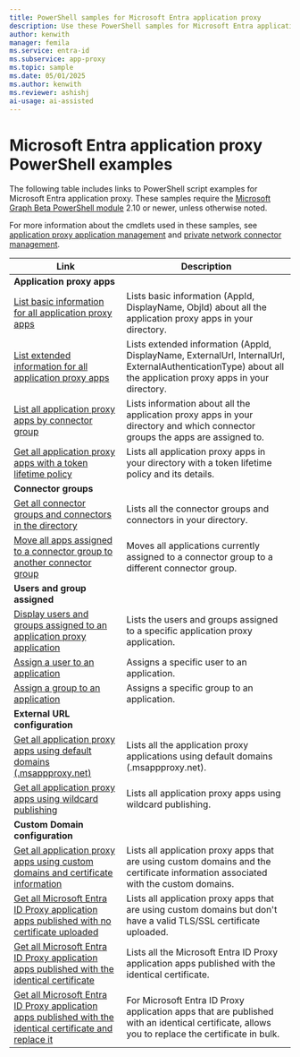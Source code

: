 ```yaml
---
title: PowerShell samples for Microsoft Entra application proxy
description: Use these PowerShell samples for Microsoft Entra application proxy to get information about application proxy apps and connectors in your directory, assign users and groups to apps, and get certificate information.
author: kenwith
manager: femila
ms.service: entra-id
ms.subservice: app-proxy
ms.topic: sample
ms.date: 05/01/2025
ms.author: kenwith
ms.reviewer: ashishj
ai-usage: ai-assisted
---
```


# Microsoft Entra application proxy PowerShell examples

The following table includes links to PowerShell script examples for Microsoft Entra application proxy. These samples require the [Microsoft Graph Beta PowerShell module](/powershell/microsoftgraph/installation) 2.10 or newer, unless otherwise noted.


For more information about the cmdlets used in these samples, see [application proxy application management](/powershell/module/azuread/#application_proxy_application_management) and [private network connector management](/powershell/module/azuread/#application_proxy_connector_management).

| Link | Description |
|---|---|
|**Application proxy apps**||
| [List basic information for all application proxy apps](scripts/powershell-get-all-app-proxy-apps-basic.md) | Lists basic information (AppId, DisplayName, ObjId) about all the application proxy apps in your directory. |
| [List extended information for all application proxy apps](scripts/powershell-get-all-app-proxy-apps-extended.md) | Lists extended information  (AppId, DisplayName, ExternalUrl, InternalUrl, ExternalAuthenticationType) about all the application proxy apps in your directory.  |
| [List all application proxy apps by connector group](scripts/powershell-get-all-app-proxy-apps-by-connector-group.md) | Lists information about all the application proxy apps in your directory and which connector groups the apps are assigned to. |
| [Get all application proxy apps with a token lifetime policy](scripts/powershell-get-all-app-proxy-apps-with-policy.md) | Lists all application proxy apps in your directory with a token lifetime policy and its details.|
|**Connector groups**||
| [Get all connector groups and connectors in the directory](scripts/powershell-get-all-connectors.md) | Lists all the connector groups and connectors in your directory. |
| [Move all apps assigned to a connector group to another connector group](scripts/powershell-move-all-apps-to-connector-group.md) | Moves all applications currently assigned to a connector group to a different connector group. |
|**Users and group assigned**||
| [Display users and groups assigned to an application proxy application](scripts/powershell-display-users-group-of-app.md) | Lists the users and groups assigned to a specific application proxy application. |
| [Assign a user to an application](scripts/powershell-assign-user-to-app.md) | Assigns a specific user to an application. |
| [Assign a group to an application](scripts/powershell-assign-group-to-app.md) | Assigns a specific group to an application. |
|**External URL configuration**||
| [Get all application proxy apps using default domains (.msappproxy.net)](scripts/powershell-get-all-default-domain-apps.md)  | Lists all the application proxy applications using default domains (.msappproxy.net). |
| [Get all application proxy apps using wildcard publishing](scripts/powershell-get-all-wildcard-apps.md) | Lists all application proxy apps using wildcard publishing. |
|**Custom Domain configuration**||
| [Get all application proxy apps using custom domains and certificate information](scripts/powershell-get-all-custom-domains-and-certs.md) | Lists all application proxy apps that are using custom domains and the certificate information associated with the custom domains. |
| [Get all Microsoft Entra ID Proxy application apps published with no certificate uploaded](scripts/powershell-get-all-custom-domain-no-cert.md) | Lists all application proxy apps that are using custom domains but don't have a valid TLS/SSL certificate uploaded. |
| [Get all Microsoft Entra ID Proxy application apps published with the identical certificate](scripts/powershell-get-custom-domain-identical-cert.md) | Lists all the Microsoft Entra ID Proxy application apps published with the identical certificate. |
| [Get all Microsoft Entra ID Proxy application apps published with the identical certificate and replace it](scripts/powershell-get-custom-domain-replace-cert.md) | For Microsoft Entra ID Proxy application apps that are published with an identical certificate, allows you to replace the certificate in bulk. |
